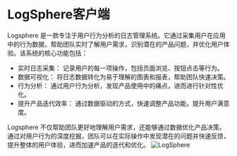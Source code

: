 # LogSphere客户端

Logsphere 是一款专注于用户行为分析的日志管理系统。它通过采集用户在应用中的行为数据，帮助团队实时了解用户需求，识别潜在的产品问题，并优化用户体验。该系统的核心功能包括：

- 实时日志采集： 记录用户的每一项操作，包括页面浏览、按钮点击等行为。
- 数据可视化： 将日志数据转化为易于理解的图表和报表，帮助团队快速决策。
- 行为分析： 通过用户行为分析，发现产品使用中的痛点，进而进行针对性优化。
- 提升产品迭代效率： 通过数据驱动的方式，快速调整产品功能，提升用户满意度。

Logsphere 不仅帮助团队更好地理解用户需求，还能够通过数据优化产品决策。通过对用户行为的深度挖掘，团队可以在实际操作中发现潜在的问题并快速反馈，提升整体的用户体验，进而加速产品的迭代和优化。
![LogSphere](https://image.codepzj.cn/image/202412230127313.png)
